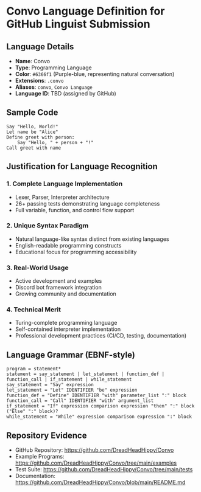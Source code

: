 # Convo Language Definition for GitHub Linguist Submission

## Language Details

- **Name**: Convo
- **Type**: Programming Language
- **Color**: `#6366f1` (Purple-blue, representing natural conversation)
- **Extensions**: `.convo`
- **Aliases**: `convo`, `Convo Language`
- **Language ID**: TBD (assigned by GitHub)

## Sample Code

```convo
Say "Hello, World!"
Let name be "Alice"
Define greet with person:
    Say "Hello, " + person + "!"
Call greet with name
```

## Justification for Language Recognition

### 1. Complete Language Implementation
- Lexer, Parser, Interpreter architecture
- 26+ passing tests demonstrating language completeness
- Full variable, function, and control flow support

### 2. Unique Syntax Paradigm
- Natural language-like syntax distinct from existing languages
- English-readable programming constructs
- Educational focus for programming accessibility

### 3. Real-World Usage
- Active development and examples
- Discord bot framework integration
- Growing community and documentation

### 4. Technical Merit
- Turing-complete programming language
- Self-contained interpreter implementation
- Professional development practices (CI/CD, testing, documentation)

## Language Grammar (EBNF-style)

```
program = statement*
statement = say_statement | let_statement | function_def | function_call | if_statement | while_statement
say_statement = "Say" expression
let_statement = "Let" IDENTIFIER "be" expression
function_def = "Define" IDENTIFIER "with" parameter_list ":" block
function_call = "Call" IDENTIFIER "with" argument_list
if_statement = "If" expression comparison expression "then" ":" block ("Else" ":" block)?
while_statement = "While" expression comparison expression ":" block
```

## Repository Evidence
- GitHub Repository: https://github.com/DreadHeadHippy/Convo
- Example Programs: https://github.com/DreadHeadHippy/Convo/tree/main/examples
- Test Suite: https://github.com/DreadHeadHippy/Convo/tree/main/tests
- Documentation: https://github.com/DreadHeadHippy/Convo/blob/main/README.md
